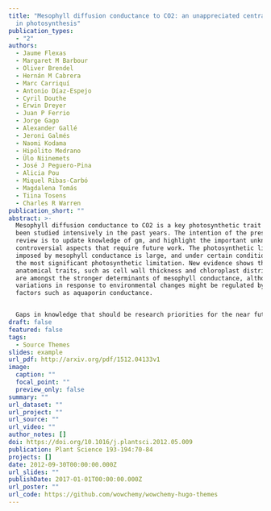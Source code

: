 ```yaml
---
title: "Mesophyll diffusion conductance to CO2: an unappreciated central player
  in photosynthesis"
publication_types:
  - "2"
authors:
  - Jaume Flexas
  - Margaret M Barbour
  - Oliver Brendel
  - Hernán M Cabrera
  - Marc Carriquí
  - Antonio Díaz-Espejo
  - Cyril Douthe
  - Erwin Dreyer
  - Juan P Ferrio
  - Jorge Gago
  - Alexander Gallé
  - Jeroni Galmés
  - Naomi Kodama
  - Hipólito Medrano
  - Ülo Niinemets
  - José J Peguero-Pina
  - Alicia Pou
  - Miquel Ribas-Carbó
  - Magdalena Tomás
  - Tiina Tosens
  - Charles R Warren
publication_short: ""
abstract: >-
  Mesophyll diffusion conductance to CO2 is a key photosynthetic trait that has
  been studied intensively in the past years. The intention of the present
  review is to update knowledge of gm, and highlight the important unknown and
  controversial aspects that require future work. The photosynthetic limitation
  imposed by mesophyll conductance is large, and under certain conditions can be
  the most significant photosynthetic limitation. New evidence shows that
  anatomical traits, such as cell wall thickness and chloroplast distribution
  are amongst the stronger determinants of mesophyll conductance, although rapid
  variations in response to environmental changes might be regulated by other
  factors such as aquaporin conductance.


  Gaps in knowledge that should be research priorities for the near future include: how different is mesophyll conductance among phylogenetically distant groups and how has it evolved? Can mesophyll conductance be uncoupled from regulation of the water path? What are the main drivers of mesophyll conductance? The need for mechanistic and phenomenological models of mesophyll conductance and its incorporation in process-based photosynthesis models is also highlighted.
draft: false
featured: false
tags:
  - Source Themes
slides: example
url_pdf: http://arxiv.org/pdf/1512.04133v1
image:
  caption: ""
  focal_point: ""
  preview_only: false
summary: ""
url_dataset: ""
url_project: ""
url_source: ""
url_video: ""
author_notes: []
doi: https://doi.org/10.1016/j.plantsci.2012.05.009
publication: Plant Science 193-194:70-84
projects: []
date: 2012-09-30T00:00:00.000Z
url_slides: ""
publishDate: 2017-01-01T00:00:00.000Z
url_poster: ""
url_code: https://github.com/wowchemy/wowchemy-hugo-themes
---
```

